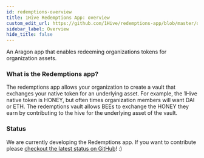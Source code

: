 ```yaml
---
id: redemptions-overview
title: 1Hive Redemptions App: overview
custom_edit_url: https://github.com/1Hive/redemptions-app/blob/master/docs/overview.md
sidebar_label: Overview
hide_title: false
---
```

<!-- This file is generated by /website/scripts/sync-util.js - changes will be overwritten! -->

An Aragon app that enables redeeming organizations tokens for organization assets.

### What is the Redemptions app?

The redemptions app allows your organization to create a vault that exchanges your native token for an underlying asset. For example, the 1Hive native token is HONEY, but often times organization members will want DAI or ETH. The redemptions vault allows BEEs to exchange the HONEY they earn by contributing to the hive for the underlying asset of the vault.

### Status
We are currently developing the Redemptions app. If you want to contribute please [checkout the latest status on GitHub](https://github.com/1Hive/redemptions)! :)
